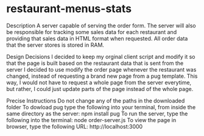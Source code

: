 # restaurant-menus-stats

Description
A server capable of serving the order form. The server will also be responsible for tracking some sales data for each restaurant and providing that sales data in HTML format when requested. All order data that the server stores is stored in RAM. 

Design Decisions
	I decided to keep my orginal client script and modify it so that the page is built based on the restaurant data that is sent from the server
	I decided to use modify the order page whenever the restaurant was changed, instead of requesting a brand new page from a pug template. This way, I would not have to request a whole page from the server everytime, but rather, I could just update parts of the page instead of the whole page.

Precise Instructions
	Do not change any of the paths in the downloaded folder
	To dowload pug type the following into your terminal, from inside the same directory as the server:
		npm install pug 
	To run the server, type the following into the terminal:
		node order-server.js
	To view the page in browser, type the following URL:
		http://localhost:3000
